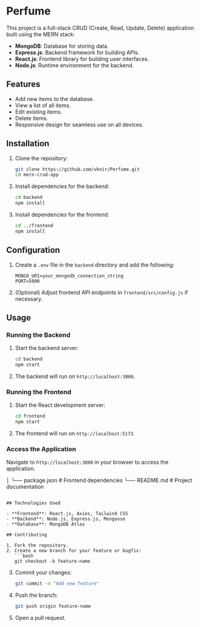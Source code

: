 # Perfume



This project is a full-stack CRUD (Create, Read, Update, Delete) application built using the MERN stack:

- **MongoDB**: Database for storing data.
- **Express.js**: Backend framework for building APIs.
- **React.js**: Frontend library for building user interfaces.
- **Node.js**: Runtime environment for the backend.

## Features

- Add new items to the database.
- View a list of all items.
- Edit existing items.
- Delete items.
- Responsive design for seamless use on all devices.

## Installation

1. Clone the repository:
   ```bash
   git clone https://github.com/vknir/Perfume.git
   cd mern-crud-app
   ```

2. Install dependencies for the backend:
   ```bash
   cd backend
   npm install
   ```

3. Install dependencies for the frontend:
   ```bash
   cd ../frontend
   npm install
   ```

## Configuration

1. Create a `.env` file in the `backend` directory and add the following:
   ```env
   MONGO_URI=your_mongodb_connection_string
   PORT=5000
   ```

2. (Optional) Adjust frontend API endpoints in `frontend/src/config.js` if necessary.

## Usage

### Running the Backend

1. Start the backend server:
   ```bash
   cd backend
   npm start
   ```

2. The backend will run on `http://localhost:3000`.

### Running the Frontend

1. Start the React development server:
   ```bash
   cd frontend
   npm start
   ```

2. The frontend will run on `http://localhost:5173`.

### Access the Application

Navigate to `http://localhost:3000` in your browser to access the application.


│   └── package.json   # Frontend dependencies
└── README.md          # Project documentation
```

## Technologies Used

- **Frontend**: React.js, Axios, Tailwind CSS 
- **Backend**: Node.js, Express.js, Mongoose
- **Database**: MongoDB Atlas 

## Contributing

1. Fork the repository.
2. Create a new branch for your feature or bugfix:
   ```bash
   git checkout -b feature-name
   ```
3. Commit your changes:
   ```bash
   git commit -m "Add new feature"
   ```
4. Push the branch:
   ```bash
   git push origin feature-name
   ```
5. Open a pull request.


